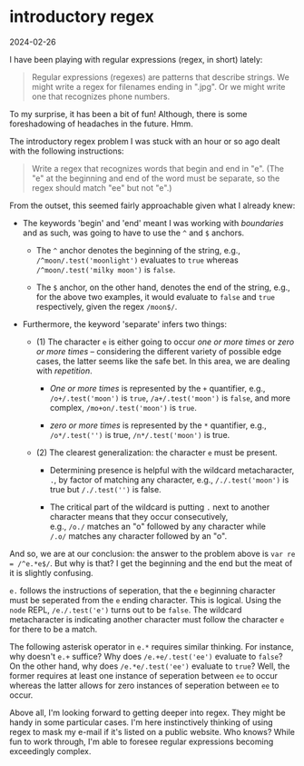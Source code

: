 # introductory regex

2024-02-26

I have been playing with regular expressions (regex, in short) lately:

> Regular expressions (regexes) are patterns that describe strings. We might write a regex for filenames ending in ".jpg". Or we might write one that recognizes phone numbers.

To my surprise, it has been a bit of fun! Although, there is some foreshadowing of headaches in the future. Hmm.

The introductory regex problem I was stuck with an hour or so ago dealt with the following instructions:

> Write a regex that recognizes words that begin and end in "e". (The "e" at the beginning and end of the word must be separate, so the regex should match "ee" but not "e".)

From the outset, this seemed fairly approachable given what I already knew:

- The keywords 'begin' and 'end' meant I was working with *boundaries* and as such, was going to have to use the `^` and `$` anchors.

  - The `^` anchor denotes the beginning of the string, e.g., `/^moon/.test('moonlight')` evaluates to `true` whereas `/^moon/.test('milky moon')` is `false`.

  - The `$` anchor, on the other hand, denotes the end of the string, e.g., for the above two examples, it would evaluate to `false` and `true` respectively, given the regex `/moon$/`.

- Furthermore, the keyword 'separate' infers two things:

  - (1) The character `e` is either going to occur *one or more times* or *zero or more times* – considering the different variety of possible edge cases, the latter seems like the safe bet. In this area, we are dealing with *repetition*.

    - *One or more times* is represented by the `+` quantifier, e.g., `/o+/.test('moon')` is `true`, `/a+/.test('moon')` is `false`, and more complex, `/mo+on/.test('moon')` is `true`.

    - *zero or more times* is represented by the `*` quantifier, e.g., `/o*/.test('')` is true, `/n*/.test('moon')` is true.

  - (2) The clearest generalization: the character `e` must be present.

    - Determining presence is helpful with the wildcard metacharacter, `.`, by factor of matching any character, e.g., `/./.test('moon')` is true but `/./.test('')` is false.

    - The critical part of the wildcard is putting `.` next to another character means that they occur consecutively, e.g., `/o./` matches an "o" followed by any character while `/.o/` matches any character followed by an "o".

And so, we are at our conclusion: the answer to the problem above is `var re = /^e.*e$/`. But why is that? I get the beginning and the end but the meat of it is slightly confusing.

`e.` follows the instructions of seperation, that the `e` beginning character must be seperated from the `e` ending character. This is logical. Using the `node` REPL, `/e./.test('e')` turns out to be `false`. The wildcard metacharacter is indicating another character must follow the character `e` for there to be a match.

The following asterisk operator in `e.*` requires similar thinking. For instance, why doesn't `e.+` suffice? Why does `/e.+e/.test('ee')` evaluate to `false`? On the other hand, why does `/e.*e/.test('ee')` evaluate to `true`? Well, the former requires at least one instance of seperation between `ee` to occur whereas the latter allows for zero instances of seperation between `ee` to occur. 

Above all, I'm looking forward to getting deeper into regex. They might be handy in some particular cases. I'm here instinctively thinking of using regex to mask my e-mail if it's listed on a public website. Who knows? While fun to work through, I'm able to foresee regular expressions becoming exceedingly complex.